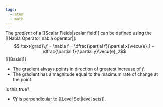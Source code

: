 ```yaml
---
tags:
  - atom
  - math
---
```

The *gradient* of a [[Scalar Fields|scalar field]] can be defined using the [[Nabla Operator|nabla operator]]:
$$ \text{grad}\,f = \nabla f = \dfrac{\partial f}{\partial x}\vecu{e}_1 + \dfrac{\partial f}{\partial y}\vecu{e}_2$$
\[[[Basis]]\]

- The gradient always points in direction of greatest increase of $f$.
- The gradient has a magnitude equal to the maximum rate of change at the point.

Is this true?
- $\nabla f$ is perpendicular to [[Level Set|level sets]].
